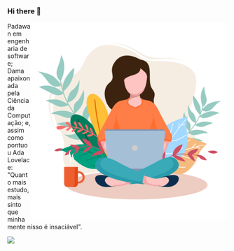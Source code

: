 ### Hi there 👋

<img src="https://github.com/nicolecarvalh0/nicolecarvalh0/blob/main/Imagens/%E2%80%94Pngtree%E2%80%94women%20with%20laptop%20working%20from_5348500.png" width="450" height="450" alt="woman with notebook" align="right">

Padawan em engenharia de software; Dama apaixonada pela Ciência da Computação; e, assim como pontuou Ada Lovelace: "Quanto mais estudo, mais sinto que minha mente nisso é insaciável". 

<img src="https://github-readme-stats.vercel.app/api/top-langs/?username=nicolecarvalh0&layout=compact&langs_count=10" align="left">



<!--
**nicolecarvalh0/nicolecarvalh0** is a ✨ _special_ ✨ repository because its `README.md` (this file) appears on your GitHub profile.

Here are some ideas to get you started:
- 🔭 I’m currently working on ...
- 🌱 I’m currently learning ...
- 📫 How to reach me: ...
- 👯 I’m looking to collaborate on ...
- 🤔 I’m looking for help with ...
- 💬 Ask me about ...
- 😄 Pronouns: ...
- ⚡ Fun fact: ...
-->
